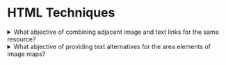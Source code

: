 # HTML Techniques

<details>
  <summary>What abjective of combining adjacent image and text links for the same resource?</summary>

The objective of this technique is to provide both text and iconic representations of links without making the web page more confusing or difficult for keybaord users or assistive technology users. Since different users finding text and icons more usable, providing both can improve the accessibility of the link.

**Procedure:**

1. Check that every img element contained within the a element has a null value set for its alt attribute.
2. Check that the a element contains an img element that has either a null alt attribute value or a value that supplements the link text and describes the image.

[More >>](https://www.w3.org/WAI/WCAG22/Techniques/html/H2)

</details>

<details>
  <summary>What abjective of providing text alternatives for the area elements of image maps?</summary>

The objective of this technique is to provide text alternatives that serve the same purpose as the selectable regions of an image map. An image map is an image divided into selectable regions defined by area elements. Each area is a link to another Web page or another part of the current Web page. The alt attribute of each area element serves the same purpose as the selectable are of the image.

**Procedure:**

1. Check that the area element has an alt attribute.
2. Check that the text alternative specified by the alt attribute serves the same purpose as the part of image map image referenced by teh are element of the image map.

[More >>](https://www.w3.org/WAI/WCAG22/Techniques/html/H24)

</details>
